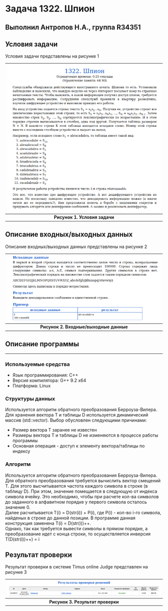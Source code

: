 # Задача 1322. Шпион
Выполнил Антропов Н.А., группа R34351
---
## Условия задачи

Условия задачи представлены на рисунке 1

| ![Условия задачи](./img/Task.png) |
|:--:|
| <b>Рисунок 1. Условия задачи</b> |

## Описание входных/выходных данных

Описание входных/выходных данных представлены на рисунке 2

| ![Входные и выходные данные](./img/InputOutput.png) |
|:--:|
| <b>Рисунок 2. Входные/выходные данные</b> |

## Описание программы
---
### Используемые средства

* Язык программирования: C++
* Версия компилятора: G++ 9.2 x64
* Платформа: Linux

### Структуры данных

Используется алгоритм обратного преобразования Берроуза-Вилера.<br>
Для хранения вектора T и таблицы D используется динамический массив (std::vector). Выбор обусловлен следующими причинами:
* Размер вектора T заранее не известен
* Размеры вектора T и таблицы D не изменяются в процессе работы программы
* Основная операция - доступ к элементу вектора/таблицы по индексу

### Алгоритм

Используется алгоритм обратного преобразования Берроуза-Вилера.<br>
Для обратного преобразования требуется вычислить вектор смещений T. Для этого высчитывается частота каждого символа в строке (в таблицу D). При этом, значение помещается в следующую от индекса символа ячейку. Это необходимо, чтобы при расчете кол-ва символов до заданного в алфавитном порядке у первого символа осталось значение 0.<br>
Далее расчитывается T(i) = D(str(i)) + P(i), где P(i) - кол-во i-го символа, найденых в строке до данной позиции. В программе данная конструкция заменена T(i) = D(str(i))++.<br>
Однако, так как требуется вывести символы в прямом порядке, а преобразование идет с конца строки, то осуществляется инверсия T(D(str(i))++) = i

## Результат проверки

Результат проверки в системе Timus online Judge представлен на рисунке 3

| ![Результат проверки](./img/Result.png) |
|:--:|
| <b>Рисунок 3. Результат проверки</b> |
